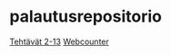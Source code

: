 # palautusrepositorio

[Tehtävät 2-13](https://github.com/liinu-a/ohtuvarasto)
[Webcounter](https://github.com/liinu-a/webcounter)